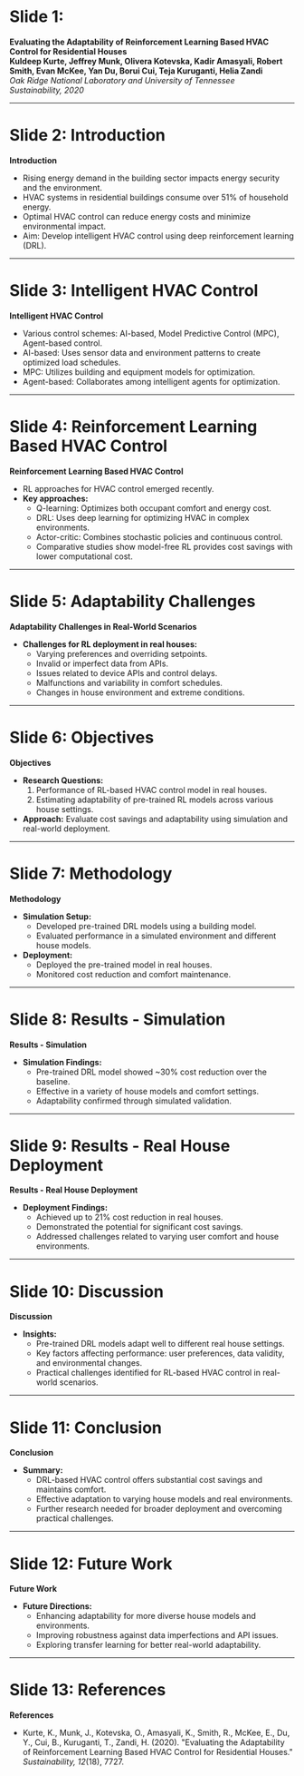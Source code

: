 # Slide 1: 

**Evaluating the Adaptability of Reinforcement Learning Based HVAC Control for Residential Houses**  
**Kuldeep Kurte, Jeffrey Munk, Olivera Kotevska, Kadir Amasyali, Robert Smith, Evan McKee, Yan Du, Borui Cui, Teja Kuruganti, Helia Zandi**  
*Oak Ridge National Laboratory and University of Tennessee*  
*Sustainability, 2020*

---

# Slide 2: Introduction

**Introduction**  

- Rising energy demand in the building sector impacts energy security and the environment.
- HVAC systems in residential buildings consume over 51% of household energy.
- Optimal HVAC control can reduce energy costs and minimize environmental impact.
- Aim: Develop intelligent HVAC control using deep reinforcement learning (DRL).

---

# Slide 3: Intelligent HVAC Control

**Intelligent HVAC Control**  

- Various control schemes: AI-based, Model Predictive Control (MPC), Agent-based control.
- AI-based: Uses sensor data and environment patterns to create optimized load schedules.
- MPC: Utilizes building and equipment models for optimization.
- Agent-based: Collaborates among intelligent agents for optimization.

---

# Slide 4: Reinforcement Learning Based HVAC Control

**Reinforcement Learning Based HVAC Control**  

- RL approaches for HVAC control emerged recently.
- **Key approaches:**
  - Q-learning: Optimizes both occupant comfort and energy cost.
  - DRL: Uses deep learning for optimizing HVAC in complex environments.
  - Actor-critic: Combines stochastic policies and continuous control.
  - Comparative studies show model-free RL provides cost savings with lower computational cost.

---

# Slide 5: Adaptability Challenges

**Adaptability Challenges in Real-World Scenarios**  

- **Challenges for RL deployment in real houses:**
  - Varying preferences and overriding setpoints.
  - Invalid or imperfect data from APIs.
  - Issues related to device APIs and control delays.
  - Malfunctions and variability in comfort schedules.
  - Changes in house environment and extreme conditions.

---

# Slide 6: Objectives

**Objectives**  

- **Research Questions:**
  1. Performance of RL-based HVAC control model in real houses.
  2. Estimating adaptability of pre-trained RL models across various house settings.
- **Approach:** Evaluate cost savings and adaptability using simulation and real-world deployment.

---

# Slide 7: Methodology

**Methodology**  

- **Simulation Setup:**
  - Developed pre-trained DRL models using a building model.
  - Evaluated performance in a simulated environment and different house models.
- **Deployment:**
  - Deployed the pre-trained model in real houses.
  - Monitored cost reduction and comfort maintenance.

---

# Slide 8: Results - Simulation

**Results - Simulation**  

- **Simulation Findings:**
  - Pre-trained DRL model showed ~30% cost reduction over the baseline.
  - Effective in a variety of house models and comfort settings.
  - Adaptability confirmed through simulated validation.

---

# Slide 9: Results - Real House Deployment

**Results - Real House Deployment**  

- **Deployment Findings:**
  - Achieved up to 21% cost reduction in real houses.
  - Demonstrated the potential for significant cost savings.
  - Addressed challenges related to varying user comfort and house environments.

---

# Slide 10: Discussion

**Discussion**  

- **Insights:**
  - Pre-trained DRL models adapt well to different real house settings.
  - Key factors affecting performance: user preferences, data validity, and environmental changes.
  - Practical challenges identified for RL-based HVAC control in real-world scenarios.

---

# Slide 11: Conclusion

**Conclusion** 
 
- **Summary:**
  - DRL-based HVAC control offers substantial cost savings and maintains comfort.
  - Effective adaptation to varying house models and real environments.
  - Further research needed for broader deployment and overcoming practical challenges.

---

# Slide 12: Future Work

**Future Work**  

- **Future Directions:**
  - Enhancing adaptability for more diverse house models and environments.
  - Improving robustness against data imperfections and API issues.
  - Exploring transfer learning for better real-world adaptability.

---

# Slide 13: References

**References**  

- Kurte, K., Munk, J., Kotevska, O., Amasyali, K., Smith, R., McKee, E., Du, Y., Cui, B., Kuruganti, T., Zandi, H. (2020). "Evaluating the Adaptability of Reinforcement Learning Based HVAC Control for Residential Houses." *Sustainability, 12*(18), 7727.
